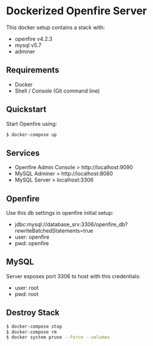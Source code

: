 # Dockerized Openfire Server

This docker setup contains a stack with:
* openfire v4.2.3
* mysql v5.7
* adminer

## Requirements
* Docker
* Shell / Console (Git command line)


## Quickstart
Start Openfire using:

```bash
$ docker-compose up
```

## Services
* Openfire Admin Console > http://localhost:9090 
* MySQL Adminer > http://localhost:8080 
* MySQL Server > localhost:3306

## Openfire
Use this db settings in openfire initial setup:
* jdbc:mysql://database_srv:3306/openfire_db?rewriteBatchedStatements=true 
* user: openfire
* pwd: openfire

## MySQL
Server exposes port 3306 to host with this credentials:
* user: root
* pwd: root

## Destroy Stack
```bash
$ docker-compose stop
$ docker-compose rm
$ docker system prune --force --volumes
```